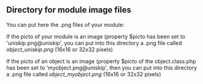 
Directory for module image files
--------------------------------

You can put here the .png files of your module:


If the picto of your module is an image (property $picto has been set to 'uniskip.png@uniskip', you can put into this
directory a .png file called *object_uniskip.png* (16x16 or 32x32 pixels)


If the picto of an object is an image (property $picto of the object.class.php has been set to 'myobject.png@uniskip', then you can put into this
directory a .png file called *object_myobject.png* (16x16 or 32x32 pixels)
